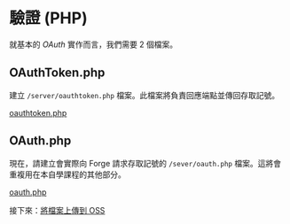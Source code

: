 # 驗證 (PHP)

就基本的 *OAuth* 實作而言，我們需要 2 個檔案。

## OAuthToken.php

建立 `/server/oauthtoken.php` 檔案。此檔案將負責回應端點並傳回存取記號。 

[oauthtoken.php](_snippets/viewmodels/php/oauthtoken.php ':include :type=code php')

## OAuth.php

現在，請建立會實際向 Forge 請求存取記號的 `/sever/oauth.php` 檔案。這將會重複用在本自學課程的其他部分。

[oauth.php](_snippets/viewmodels/php/oauth.php ':include :type=code php')

接下來：[將檔案上傳到 OSS](/zh-TW/datamanagement/oss/)